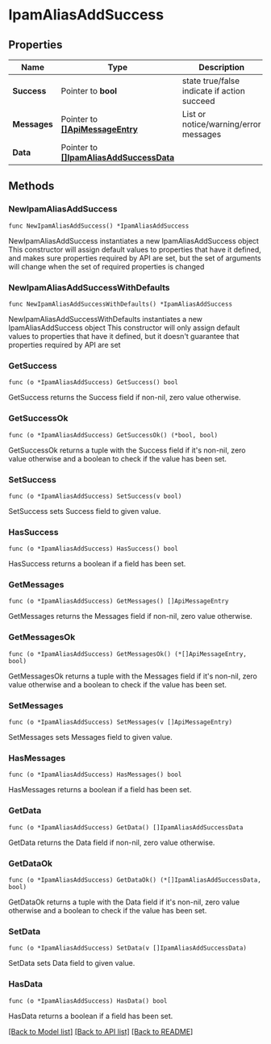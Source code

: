 # IpamAliasAddSuccess

## Properties

Name | Type | Description | Notes
------------ | ------------- | ------------- | -------------
**Success** | Pointer to **bool** | state true/false indicate if action succeed | [optional] 
**Messages** | Pointer to [**[]ApiMessageEntry**](ApiMessageEntry.md) | List or notice/warning/error messages | [optional] 
**Data** | Pointer to [**[]IpamAliasAddSuccessData**](IpamAliasAddSuccessData.md) |  | [optional] 

## Methods

### NewIpamAliasAddSuccess

`func NewIpamAliasAddSuccess() *IpamAliasAddSuccess`

NewIpamAliasAddSuccess instantiates a new IpamAliasAddSuccess object
This constructor will assign default values to properties that have it defined,
and makes sure properties required by API are set, but the set of arguments
will change when the set of required properties is changed

### NewIpamAliasAddSuccessWithDefaults

`func NewIpamAliasAddSuccessWithDefaults() *IpamAliasAddSuccess`

NewIpamAliasAddSuccessWithDefaults instantiates a new IpamAliasAddSuccess object
This constructor will only assign default values to properties that have it defined,
but it doesn't guarantee that properties required by API are set

### GetSuccess

`func (o *IpamAliasAddSuccess) GetSuccess() bool`

GetSuccess returns the Success field if non-nil, zero value otherwise.

### GetSuccessOk

`func (o *IpamAliasAddSuccess) GetSuccessOk() (*bool, bool)`

GetSuccessOk returns a tuple with the Success field if it's non-nil, zero value otherwise
and a boolean to check if the value has been set.

### SetSuccess

`func (o *IpamAliasAddSuccess) SetSuccess(v bool)`

SetSuccess sets Success field to given value.

### HasSuccess

`func (o *IpamAliasAddSuccess) HasSuccess() bool`

HasSuccess returns a boolean if a field has been set.

### GetMessages

`func (o *IpamAliasAddSuccess) GetMessages() []ApiMessageEntry`

GetMessages returns the Messages field if non-nil, zero value otherwise.

### GetMessagesOk

`func (o *IpamAliasAddSuccess) GetMessagesOk() (*[]ApiMessageEntry, bool)`

GetMessagesOk returns a tuple with the Messages field if it's non-nil, zero value otherwise
and a boolean to check if the value has been set.

### SetMessages

`func (o *IpamAliasAddSuccess) SetMessages(v []ApiMessageEntry)`

SetMessages sets Messages field to given value.

### HasMessages

`func (o *IpamAliasAddSuccess) HasMessages() bool`

HasMessages returns a boolean if a field has been set.

### GetData

`func (o *IpamAliasAddSuccess) GetData() []IpamAliasAddSuccessData`

GetData returns the Data field if non-nil, zero value otherwise.

### GetDataOk

`func (o *IpamAliasAddSuccess) GetDataOk() (*[]IpamAliasAddSuccessData, bool)`

GetDataOk returns a tuple with the Data field if it's non-nil, zero value otherwise
and a boolean to check if the value has been set.

### SetData

`func (o *IpamAliasAddSuccess) SetData(v []IpamAliasAddSuccessData)`

SetData sets Data field to given value.

### HasData

`func (o *IpamAliasAddSuccess) HasData() bool`

HasData returns a boolean if a field has been set.


[[Back to Model list]](../README.md#documentation-for-models) [[Back to API list]](../README.md#documentation-for-api-endpoints) [[Back to README]](../README.md)


